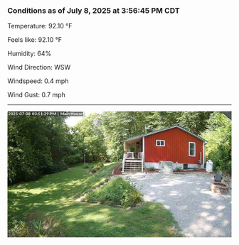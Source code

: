 ### Conditions as of July 8, 2025 at 3:56:45 PM CDT 

Temperature: 92.10 &deg;F

Feels like: 92.10 &deg;F

Humidity: 64%

Wind Direction: WSW

Windspeed: 0.4 mph

Wind Gust: 0.7 mph

---

<img src="./images/latest.jpeg"/>

